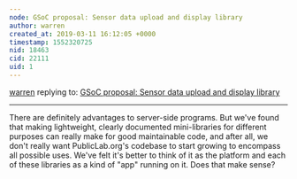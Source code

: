 ```yaml
---
node: GSoC proposal: Sensor data upload and display library 
author: warren
created_at: 2019-03-11 16:12:05 +0000
timestamp: 1552320725
nid: 18463
cid: 22111
uid: 1
---
```




[warren](../profile/warren) replying to: [GSoC proposal: Sensor data upload and display library ](../notes/IshaGupta18/03-04-2019/gsoc-proposal-sensor-data-upload-and-display-library)

----
There are definitely advantages to server-side programs. But we've found that making lightweight, clearly documented mini-libraries for different purposes can really make for good maintainable code, and after all, we don't really want PublicLab.org's codebase to start growing to encompass all possible uses. We've felt it's better to think of it as the platform and each of these libraries as a kind of "app" running on it. Does that make sense?